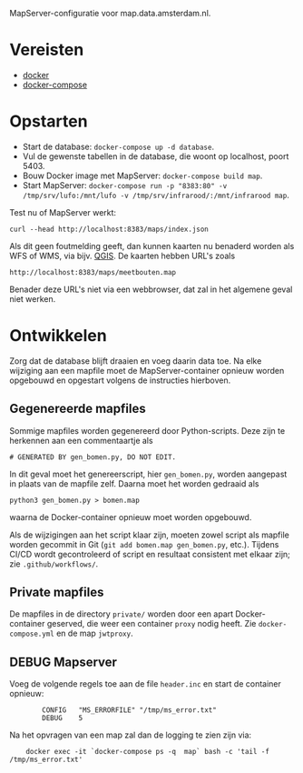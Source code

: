 MapServer-configuratie voor map.data.amsterdam.nl.


# Vereisten

* [docker](https://docs.docker.com/index.html)
* [docker-compose](https://docs.docker.com/compose/install/)


# Opstarten

* Start de database: ``docker-compose up -d database``.
* Vul de gewenste tabellen in de database, die woont op localhost, poort 5403.
* Bouw Docker image met MapServer: ``docker-compose build map``.
* Start MapServer: ``docker-compose run -p "8383:80" -v /tmp/srv/lufo:/mnt/lufo -v /tmp/srv/infrarood/:/mnt/infrarood map``.

Test nu of MapServer werkt:

    curl --head http://localhost:8383/maps/index.json

Als dit geen foutmelding geeft, dan kunnen kaarten nu benaderd worden als WFS
of WMS, via bijv. [QGIS](https://qgis.org). De kaarten hebben URL's zoals

    http://localhost:8383/maps/meetbouten.map

Benader deze URL's niet via een webbrowser, dat zal in het algemene geval niet
werken.


# Ontwikkelen

Zorg dat de database blijft draaien en voeg daarin data toe. Na elke wijziging
aan een mapfile moet de MapServer-container opnieuw worden opgebouwd en
opgestart volgens de instructies hierboven.

## Gegenereerde mapfiles

Sommige mapfiles worden gegenereerd door Python-scripts. Deze zijn te herkennen
aan een commentaartje als

    # GENERATED BY gen_bomen.py, DO NOT EDIT.

In dit geval moet het genereerscript, hier ``gen_bomen.py``, worden aangepast
in plaats van de mapfile zelf. Daarna moet het worden gedraaid als

    python3 gen_bomen.py > bomen.map

waarna de Docker-container opnieuw moet worden opgebouwd.

Als de wijzigingen aan het script klaar zijn, moeten zowel script als mapfile
worden gecommit in Git (``git add bomen.map gen_bomen.py``, etc.). Tijdens
CI/CD wordt gecontroleerd of script en resultaat consistent met elkaar zijn;
zie ``.github/workflows/``.

## Private mapfiles

De mapfiles in de directory ``private/`` worden door een apart Docker-container
geserved, die weer een container ``proxy`` nodig heeft. Zie
``docker-compose.yml`` en de map ``jwtproxy``.

## DEBUG Mapserver
Voeg de volgende regels toe aan de file `header.inc` en start de container
opnieuw:

```
        CONFIG   "MS_ERRORFILE" "/tmp/ms_error.txt"
        DEBUG    5
```

Na het opvragen van een map zal dan de logging te zien zijn via:
 
        docker exec -it `docker-compose ps -q  map` bash -c 'tail -f /tmp/ms_error.txt'
